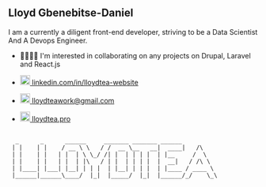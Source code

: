 ## Lloyd Gbenebitse-Daniel

I am a currently a diligent front-end developer, striving to be a Data Scientist And A Devops Engineer.

- 🫱🏾‍🫲🏼 I'm interested in collaborating on any projects on Drupal, Laravel and React.js

- <a href="linkedin.com/in/lloydtea-website" target="blank"><img src="https://lloyd.funnelignition.com/wp-content/uploads/2022/09/linkedin.png" width="20px"> linkedin.com/in/lloydtea-website</a>

- <a href="mailto:lloydteawork@gmail.com" target="blank"><img src="https://lloyd.funnelignition.com/wp-content/uploads/2022/09/email_address.png" width="20px"> lloydteawork@gmail.com</a>

- <a href="https://lloydtea.pro" target="blank"><img src="https://lloyd.funnelignition.com/wp-content/uploads/2022/09/website.png" width="20px"> lloydtea.pro</a>

##
      _      _      ______     _______ _______ ______          
     | |    | |    / __ \ \   / /  __ \__   __|  ____|   /\    
     | |    | |   | |  | \ \_/ /| |  | | | |  | |__     /  \   
     | |    | |   | |  | |\   / | |  | | | |  |  __|   / /\ \  
     | |____| |___| |__| | | |  | |__| | | |  | |____ / ____ \ 
     |______|______\____/  |_|  |_____/  |_|  |______/_/    \_\
